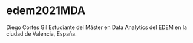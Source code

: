 # edem2021MDA
Diego Cortes Gil
Estudiante del Máster en Data Analytics del EDEM en la ciudad de Valencia, España.
